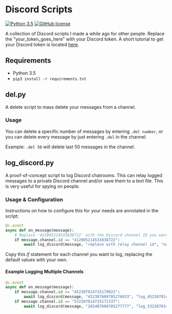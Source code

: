 # Discord Scripts

[![Python 3.5](https://img.shields.io/badge/Python-3.5-blue.svg)](https://www.python.org/download/releases/3.0/)
[![GitHub license](https://img.shields.io/github/license/haccer/discord-scripts.svg)](https://github.com/haccer/discord-scripts/blob/master/LICENSE)

A collection of Discord scripts I made a while ago for other people. 
Replace the "your_token_goes_here" with your Discord token. A short tutorial to get your Discord token is located [here](https://github.com/TheRacingLion/Discord-SelfBot/wiki/Discord-Token-Tutorial).

## Requirements

- Python 3.5
- `pip3 install -r requirements.txt`

## del.py

A delete script to mass delete your messages from a channel. 

### Usage

You can delete a specific number of messages by entering `.del number`, or you can delete every message by just entering `.del` in the channel.

Example: `.del 50` will delete last 50 messages in the channel.

## log_discord.py

A proof-of-concept script to log Discord chatrooms. This can relay logged messages to a private Discord channel and/or save them to a text file. This is very useful for spying on people.

### Usage & Configuration

Instructions on how to configure this for your needs are annotated in the script: 

```python
@c.event
async def on_message(message):
    # Replace '412905214533838722' with the Discord channel ID you want to log.
    if message.channel.id == "412905214533838722":
        await log_discord(message, "replace with relay channel id", "name_of_file.txt")
```

Copy this _if_ statement for each channel you want to log, replacing the default values with your own.

#### Example Logging Multiple Channels

```python
@c.event
async def on_message(message):
    if message.channel.id == "452307014715179022":
        await log_discord(message, "452307600785276933", "log_452307014715179022.txt")
    if message.channel.id == "532307014715171337":
        await log_discord(message, "265407600785277777", "log_532307014715171337.txt")
```
